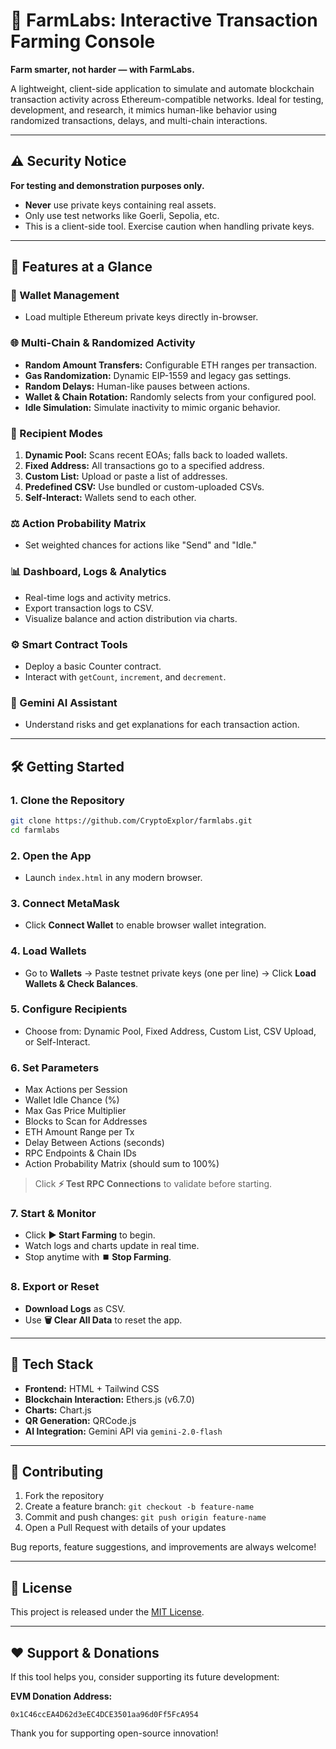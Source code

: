 # 🚜 FarmLabs: Interactive Transaction Farming Console

**Farm smarter, not harder — with FarmLabs.**

A lightweight, client-side application to simulate and automate blockchain transaction activity across Ethereum-compatible networks. Ideal for testing, development, and research, it mimics human-like behavior using randomized transactions, delays, and multi-chain interactions.

---

## ⚠️ Security Notice

**For testing and demonstration purposes only.**

* **Never** use private keys containing real assets.
* Only use test networks like Goerli, Sepolia, etc.
* This is a client-side tool. Exercise caution when handling private keys.

---

## 🚀 Features at a Glance

### 🔐 Wallet Management

* Load multiple Ethereum private keys directly in-browser.

### 🌐 Multi-Chain & Randomized Activity

* **Random Amount Transfers:** Configurable ETH ranges per transaction.
* **Gas Randomization:** Dynamic EIP-1559 and legacy gas settings.
* **Random Delays:** Human-like pauses between actions.
* **Wallet & Chain Rotation:** Randomly selects from your configured pool.
* **Idle Simulation:** Simulate inactivity to mimic organic behavior.

### 👥 Recipient Modes

1. **Dynamic Pool:** Scans recent EOAs; falls back to loaded wallets.
2. **Fixed Address:** All transactions go to a specified address.
3. **Custom List:** Upload or paste a list of addresses.
4. **Predefined CSV:** Use bundled or custom-uploaded CSVs.
5. **Self-Interact:** Wallets send to each other.

### ⚖️ Action Probability Matrix

* Set weighted chances for actions like "Send" and "Idle."

### 📊 Dashboard, Logs & Analytics

* Real-time logs and activity metrics.
* Export transaction logs to CSV.
* Visualize balance and action distribution via charts.

### ⚙️ Smart Contract Tools

* Deploy a basic Counter contract.
* Interact with `getCount`, `increment`, and `decrement`.

### 🧠 Gemini AI Assistant

* Understand risks and get explanations for each transaction action.

---

## 🛠️ Getting Started

### 1. Clone the Repository

```bash
git clone https://github.com/CryptoExplor/farmlabs.git
cd farmlabs
```

### 2. Open the App

* Launch `index.html` in any modern browser.

### 3. Connect MetaMask

* Click **Connect Wallet** to enable browser wallet integration.

### 4. Load Wallets

* Go to **Wallets** → Paste testnet private keys (one per line) → Click **Load Wallets & Check Balances**.

### 5. Configure Recipients

* Choose from: Dynamic Pool, Fixed Address, Custom List, CSV Upload, or Self-Interact.

### 6. Set Parameters

* Max Actions per Session
* Wallet Idle Chance (%)
* Max Gas Price Multiplier
* Blocks to Scan for Addresses
* ETH Amount Range per Tx
* Delay Between Actions (seconds)
* RPC Endpoints & Chain IDs
* Action Probability Matrix (should sum to 100%)

> Click **⚡ Test RPC Connections** to validate before starting.

### 7. Start & Monitor

* Click **▶️ Start Farming** to begin.
* Watch logs and charts update in real time.
* Stop anytime with **⏹️ Stop Farming**.

### 8. Export or Reset

* **Download Logs** as CSV.
* Use **🗑️ Clear All Data** to reset the app.

---

## 🧰 Tech Stack

* **Frontend:** HTML + Tailwind CSS
* **Blockchain Interaction:** Ethers.js (v6.7.0)
* **Charts:** Chart.js
* **QR Generation:** QRCode.js
* **AI Integration:** Gemini API via `gemini-2.0-flash`

---

## 🤝 Contributing

1. Fork the repository
2. Create a feature branch: `git checkout -b feature-name`
3. Commit and push changes: `git push origin feature-name`
4. Open a Pull Request with details of your updates

Bug reports, feature suggestions, and improvements are always welcome!

---

## 📄 License

This project is released under the [MIT License](LICENSE).

---

## ❤️ Support & Donations

If this tool helps you, consider supporting its future development:

**EVM Donation Address:**

```
0x1C46ccEA4D62d3eEC4DCE3501aa96d0Ff5FcA954
```

Thank you for supporting open-source innovation!
